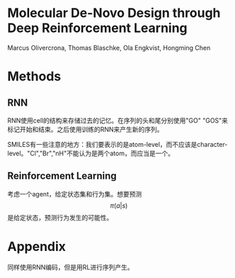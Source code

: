 # Molecular De-Novo Design through Deep Reinforcement Learning

Marcus Olivercrona, Thomas Blaschke, Ola Engkvist, Hongming Chen

# Methods

## RNN

RNN使用cell的结构来存储过去的记忆。在序列的头和尾分别使用"GO" "GOS"来标记开始和结束。之后使用训练的RNN来产生新的序列。

SMILES有一些注意的地方：我们要表示的是atom-level，而不应该是character-level。"Cl","Br","nH"不能认为是两个atom，而应当是一个。

## Reinforcement Learning

考虑一个agent，给定状态集和行为集。想要预测$$\pi(a|s)$$是给定状态，预测行为发生的可能性。

# Appendix

同样使用RNN编码，但是用RL进行序列产生。